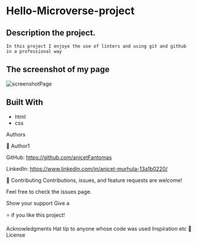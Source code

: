 # Hello-Microverse-project

## Description the project.

```
In this project I enjoye the use of linters and using git and github in a professional way

```

## The screenshot of my page

![screenshotPage](https://user-images.githubusercontent.com/94958024/154045912-f1d73730-5b11-4fbb-9ebb-d66f2ce3ed7e.PNG)

## Built With

- html
- css

Authors

👤 Author1

GitHub: https://github.com/anicetFantomas

LinkedIn: https://www.linkedin.com/in/anicet-murhula-13a1b0220/

🤝 Contributing
Contributions, issues, and feature requests are welcome!

Feel free to check the issues page.

Show your support
Give a 

⭐️ if you like this project!

Acknowledgments
Hat tip to anyone whose code was used
Inspiration
etc
📝 License